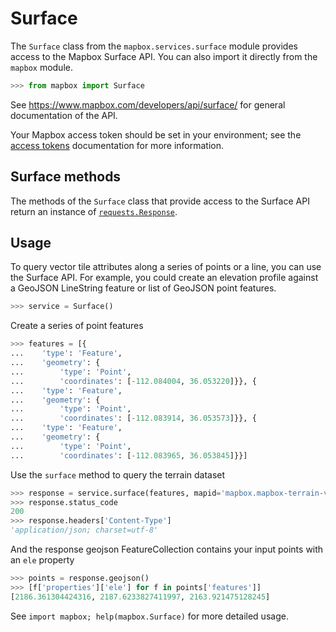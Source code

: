 # Surface

The `Surface` class from the `mapbox.services.surface` module provides
access to the Mapbox Surface API. You can also import it directly from the
`mapbox` module.

```python
>>> from mapbox import Surface

```

See https://www.mapbox.com/developers/api/surface/ for general documentation
of the API.

Your Mapbox access token should be set in your environment; see the [access tokens](access_tokens.md) documentation for more information.

## Surface methods

The methods of the `Surface` class that provide access to the Surface API
return an instance of
[`requests.Response`](http://docs.python-requests.org/en/latest/api/#requests.Response).

## Usage

To query vector tile attributes along a series of points or a line, you can use the Surface API.
For example, you could create an elevation profile against a GeoJSON LineString feature or
list of GeoJSON point features.


```python
>>> service = Surface()

```

Create a series of point features

```python
>>> features = [{
...    'type': 'Feature',
...    'geometry': {
...        'type': 'Point',
...        'coordinates': [-112.084004, 36.053220]}}, {
...    'type': 'Feature',
...    'geometry': {
...        'type': 'Point',
...        'coordinates': [-112.083914, 36.053573]}}, {
...    'type': 'Feature',
...    'geometry': {
...        'type': 'Point',
...        'coordinates': [-112.083965, 36.053845]}}]

```

Use the `surface` method to query the terrain dataset

```python
>>> response = service.surface(features, mapid='mapbox.mapbox-terrain-v1', layer='contour', fields=['ele'])
>>> response.status_code
200
>>> response.headers['Content-Type']
'application/json; charset=utf-8'

```

And the response geojson FeatureCollection contains your input points with an `ele` property
```python
>>> points = response.geojson()
>>> [f['properties']['ele'] for f in points['features']]
[2186.361304424316, 2187.6233827411997, 2163.921475128245]

```

See ``import mapbox; help(mapbox.Surface)`` for more detailed usage.

